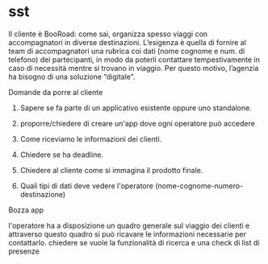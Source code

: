 sst
===
Il cliente è BooRoad: come sai, organizza spesso viaggi con accompagnatori in diverse
destinazioni.
Lʼesigenza è quella di fornire al team di accompagnatori una rubrica coi dati (nome cognome e
num. di telefono) dei partecipanti, in modo da poterli contattare tempestivamente in caso di
necessità mentre si trovano in viaggio.
Per questo motivo, lʼagenzia ha bisogno di una soluzione “digitaleˮ.

Domande da porre al cliente

1. Sapere se fa parte di un applicativo esistente oppure uno standalone.

2. proporre/chiedere di creare un'app dove ogni operatore può accedere

3. Come riceviamo le informazioni dei clienti.

4. Chiedere se ha deadline.

5. Chiedere al cliente come si immagina il prodotto finale.

6. Quali tipi di dati deve vedere l'operatore (nome-cognome-numero-destinazione)



Bozza app

l'operatore ha a disposizione un quadro generale sul viaggio dei clienti e attraverso questo quadro si può ricavare le informazioni necessarie per contattarlo. chiedere se vuole la funzionalità di ricerca e una check di list di presenze




